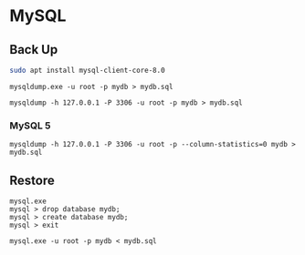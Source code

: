 # MySQL

## Back Up

```sh
sudo apt install mysql-client-core-8.0
```

```
mysqldump.exe -u root -p mydb > mydb.sql
```

```
mysqldump -h 127.0.0.1 -P 3306 -u root -p mydb > mydb.sql
```

### MySQL 5

```
mysqldump -h 127.0.0.1 -P 3306 -u root -p --column-statistics=0 mydb > mydb.sql
```

## Restore

```
mysql.exe
mysql > drop database mydb;
mysql > create database mydb;
mysql > exit
```

```
mysql.exe -u root -p mydb < mydb.sql
```

